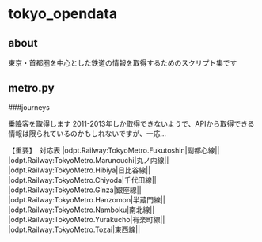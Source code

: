 # tokyo_opendata
## about
東京・首都圏を中心とした鉄道の情報を取得するためのスクリプト集です


## metro.py
###journeys

乗降客を取得します
2011-2013年しか取得できないようで、APIから取得できる情報は限られているのかもしれないですが、一応…

【重要】　対応表
|odpt.Railway:TokyoMetro.Fukutoshin|副都心線||
|odpt.Railway:TokyoMetro.Marunouchi|丸ノ内線||
|odpt.Railway:TokyoMetro.Hibiya|日比谷線||
|odpt.Railway:TokyoMetro.Chiyoda|千代田線||
|odpt.Railway:TokyoMetro.Ginza|銀座線||
|odpt.Railway:TokyoMetro.Hanzomon|半蔵門線||
|odpt.Railway:TokyoMetro.Namboku|南北線||
|odpt.Railway:TokyoMetro.Yurakucho|有楽町線||
|odpt.Railway:TokyoMetro.Tozai|東西線||
